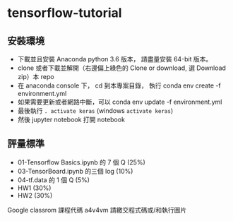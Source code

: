 # tensorflow-tutorial

## 安裝環境

* 下載並且安裝 Anaconda python 3.6 版本， 請盡量安裝 64-bit 版本。
* clone 或者下載並解開（右邊偏上綠色的 Clone or download, 選 Download zip）本 repo
* 在 anaconda console 下， cd 到本專案目錄， 執行 conda env create -f environment.yml
* 如果需要更新或者網路中斷，可以 conda env update -f environment.yml
* 最後執行 `. activate keras` (windows  `activate keras`)
* 然後 jupyter notebook 打開 notebook

## 評量標準
* 01-Tensorflow Basics.ipynb  的 7 個 Q (25%)
* 03-TensorBoard.ipynb 的三個 log (10%)
* 04-tf.data  的 1 個 Q (5%)
* HW1 (30%)
* HW2 (30%)

Google classrom 課程代碼 a4v4vm
請繳交程式碼或/和執行圖片
